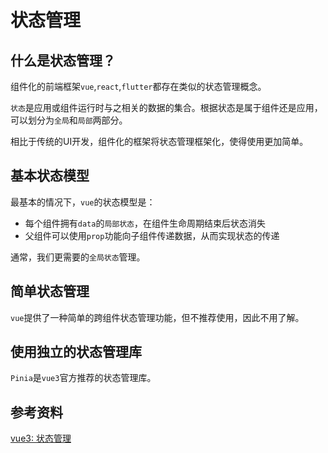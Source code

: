 # 状态管理

## 什么是状态管理？

组件化的前端框架`vue`,`react`,`flutter`都存在类似的状态管理概念。

`状态`是应用或组件运行时与之相关的数据的集合。根据状态是属于组件还是应用，可以划分为`全局`和`局部`两部分。

相比于传统的UI开发，组件化的框架将状态管理框架化，使得使用更加简单。

## 基本状态模型

最基本的情况下，`vue`的状态模型是：

- 每个组件拥有`data`的`局部状态`，在组件生命周期结束后状态消失
- 父组件可以使用`prop`功能向子组件传递数据，从而实现状态的传递

通常，我们更需要的`全局状态`管理。

## 简单状态管理

`vue`提供了一种简单的跨组件状态管理功能，但不推荐使用，因此不用了解。

## 使用独立的状态管理库

`Pinia`是`vue3`官方推荐的状态管理库。

## 参考资料

[vue3: 状态管理](https://cn.vuejs.org/guide/scaling-up/state-management.html)
